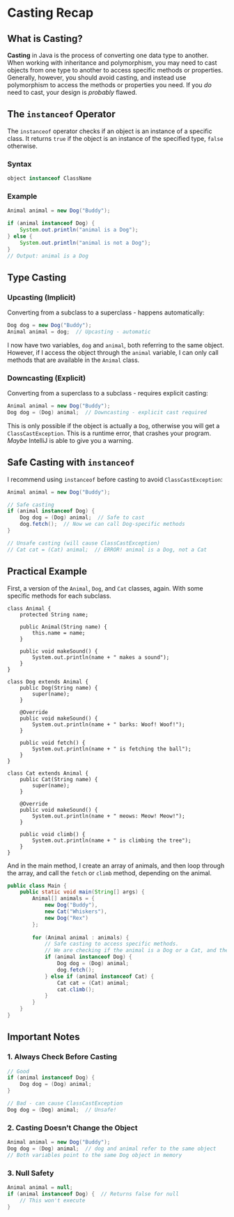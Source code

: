 # Casting Recap

## What is Casting?

**Casting** in Java is the process of converting one data type to another. When working with inheritance and polymorphism, you may need to cast objects from one type to another to access specific methods or properties. Generally, however, you should avoid casting, and instead use polymorphism to access the methods or properties you need. If you _do_ need to cast, your design is _probably_ flawed.

## The `instanceof` Operator

The `instanceof` operator checks if an object is an instance of a specific class. It returns `true` if the object is an instance of the specified type, `false` otherwise.

### Syntax
```java
object instanceof ClassName
```

### Example
```java
Animal animal = new Dog("Buddy");

if (animal instanceof Dog) {
    System.out.println("animal is a Dog");
} else {
    System.out.println("animal is not a Dog");
}
// Output: animal is a Dog
```

## Type Casting

### Upcasting (Implicit)
Converting from a subclass to a superclass - happens automatically:

```java
Dog dog = new Dog("Buddy");
Animal animal = dog;  // Upcasting - automatic
```

I now have two variables, `dog` and `animal`, both referring to the same object. However, if I access the object through the `animal` variable, I can only call methods that are available in the `Animal` class.

### Downcasting (Explicit)
Converting from a superclass to a subclass - requires explicit casting:

```java
Animal animal = new Dog("Buddy");
Dog dog = (Dog) animal;  // Downcasting - explicit cast required
```

This is only possible if the object is actually a `Dog`, otherwise you will get a `ClassCastException`. This is a runtime error, that crashes your program. _Maybe_ IntelliJ is able to give you a warning.

## Safe Casting with `instanceof`

I recommend using `instanceof` before casting to avoid `ClassCastException`:

```java
Animal animal = new Dog("Buddy");

// Safe casting
if (animal instanceof Dog) {
    Dog dog = (Dog) animal;  // Safe to cast
    dog.fetch();  // Now we can call Dog-specific methods
}

// Unsafe casting (will cause ClassCastException)
// Cat cat = (Cat) animal;  // ERROR! animal is a Dog, not a Cat
```

## Practical Example

First, a version of the `Animal`, `Dog`, and `Cat` classes, again. With some specific methods for each subclass.

```java{23-25,38-40}
class Animal {
    protected String name;
    
    public Animal(String name) {
        this.name = name;
    }
    
    public void makeSound() {
        System.out.println(name + " makes a sound");
    }
}

class Dog extends Animal {
    public Dog(String name) {
        super(name);
    }
    
    @Override
    public void makeSound() {
        System.out.println(name + " barks: Woof! Woof!");
    }
    
    public void fetch() {
        System.out.println(name + " is fetching the ball");
    }
}

class Cat extends Animal {
    public Cat(String name) {
        super(name);
    }
    
    @Override
    public void makeSound() {
        System.out.println(name + " meows: Meow! Meow!");
    }
    
    public void climb() {
        System.out.println(name + " is climbing the tree");
    }
}
```

And in the main method, I create an array of animals, and then loop through the array, and call the `fetch` or `climb` method, depending on the animal.

```java
public class Main {
    public static void main(String[] args) {
        Animal[] animals = {
            new Dog("Buddy"),
            new Cat("Whiskers"),
            new Dog("Rex")
        };
        
        for (Animal animal : animals) {
            // Safe casting to access specific methods. 
            // We are checking if the animal is a Dog or a Cat, and then casting to the appropriate class.
            if (animal instanceof Dog) {
                Dog dog = (Dog) animal;
                dog.fetch();
            } else if (animal instanceof Cat) {
                Cat cat = (Cat) animal;
                cat.climb();
            }
        }
    }
}
```



## Important Notes

### 1. **Always Check Before Casting**
```java
// Good
if (animal instanceof Dog) {
    Dog dog = (Dog) animal;
}

// Bad - can cause ClassCastException
Dog dog = (Dog) animal;  // Unsafe!
```

### 2. **Casting Doesn't Change the Object**
```java
Animal animal = new Dog("Buddy");
Dog dog = (Dog) animal;  // dog and animal refer to the same object
// Both variables point to the same Dog object in memory
```

### 3. **Null Safety**
```java
Animal animal = null;
if (animal instanceof Dog) {  // Returns false for null
    // This won't execute
}
```